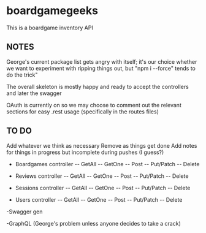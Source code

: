 # boardgamegeeks
This is a boardgame inventory API

## NOTES
George's current package list gets angry with itself; it's our choice whether we want to experiment with ripping things out, but "npm i --force" tends to do the trick"

The overall skeleton is mostly happy and ready to accept the controllers and later the swagger

OAuth is currently on so we may choose to comment out the relevant sections for easy .rest usage (specifically in the routes files)


## TO DO
Add whatever we think as necessary
Remove as things get done
Add notes for things in progress but incomplete during pushes (I guess?)

- Boardgames controller
-- GetAll
-- GetOne
-- Post
-- Put/Patch
-- Delete

- Reviews controller
-- GetAll
-- GetOne
-- Post
-- Put/Patch
-- Delete

- Sessions controller
-- GetAll
-- GetOne
-- Post
-- Put/Patch
-- Delete

- Users controller
-- GetAll
-- GetOne
-- Post
-- Put/Patch
-- Delete


-Swagger gen

-GraphQL
(George's problem unless anyone decides to take a crack)